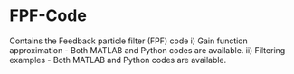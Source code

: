 # FPF-Code
Contains the Feedback particle filter (FPF) code 
i) Gain function approximation - Both MATLAB and Python codes are available.
ii) Filtering examples - Both MATLAB and Python codes are available.
